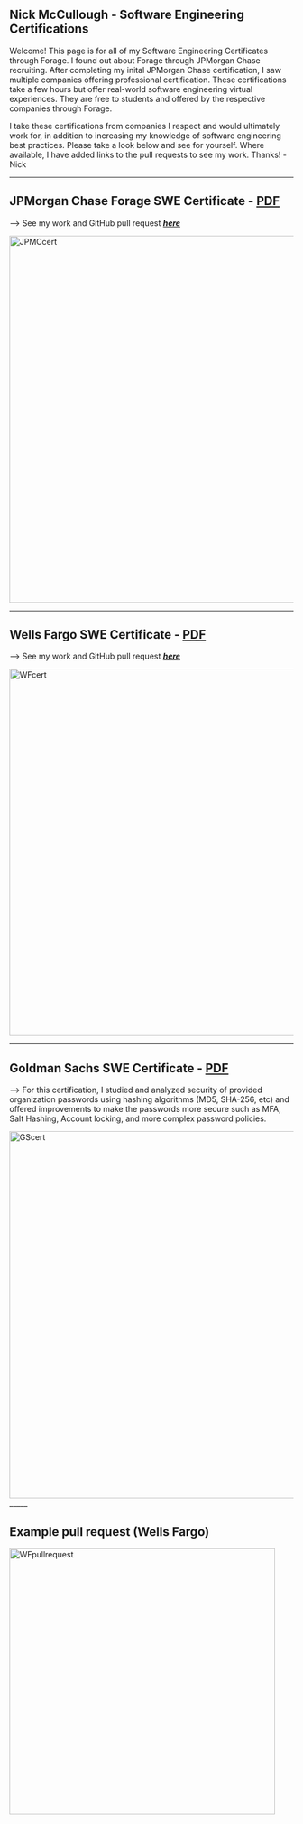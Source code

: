  ## Nick McCullough - Software Engineering Certifications

Welcome! This page is for all of my Software Engineering Certificates through Forage. I found out about Forage through JPMorgan Chase recruiting. After completing my inital JPMorgan Chase certification, I saw multiple companies offering professional certification. These certifications take a few hours but offer real-world software engineering virtual experiences. They are free to students and offered by the respective companies through Forage.

I take these certifications from companies I respect and would ultimately work for, in addition to increasing my knowledge of software engineering best practices. Please take a look below and see for yourself. Where available, I have added links to the pull requests to see my work. Thanks! -Nick



_____

## JPMorgan Chase Forage SWE Certificate - <a href="https://github.com/mccnick/certificates/blob/main/JPMC%20Forage%20SWE%20Lite%20Certificate.pdf"> PDF </a>
  --> See my work and GitHub pull request <a href="https://github.com/vagabond-systems/rewards-converter/pull/164"> ***here*** </a>
  
<img width="650" alt="JPMCcert" src="https://github.com/mccnick/certificates/assets/91184284/ea8ee13a-f1a8-4df8-b92e-5d1c5b4cc742">

_____

## Wells Fargo SWE Certificate - <a href="https://github.com/mccnick/certificates/blob/main/Wells%20Fargo%20SWE%20Certificate.pdf"> PDF </a>

  --> See my work and GitHub pull request <a href="https://github.com/vagabond-systems/wells-fargo-task-2/pull/16"> ***here*** </a>

  <img width="650" alt="WFcert" src="https://github.com/mccnick/certificates/assets/91184284/526eb93c-78d1-4c4a-a64e-3cdf1cd427f8">
  



_____

## Goldman Sachs SWE Certificate - <a href="https://github.com/mccnick/certificates/blob/main/Goldman%20Sachs%20SWE%20Certificate.pdf"> PDF </a>
  --> For this certification, I studied and analyzed security of provided organization passwords using hashing algorithms (MD5, SHA-256, etc) and offered improvements to make the passwords more secure such as MFA, Salt Hashing, Account locking, and more complex password policies.
  
<img width="650" alt="GScert" src="https://github.com/mccnick/certificates/assets/91184284/1bc507f5-2a70-4c97-b037-7fbcd27dc2c8">
_____

## Example pull request (Wells Fargo)

<img width="471" alt="WFpullrequest" src="https://github.com/mccnick/certificates/assets/91184284/8e1dbda0-6d77-4355-ad0c-476ef5316ed9">



